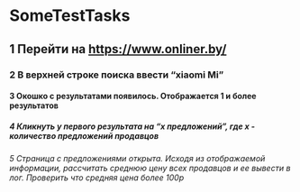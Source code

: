 # SomeTestTasks
## 1 Перейти на https://www.onliner.by/
### 2 В верхней строке поиска ввести “xiaomi Mi”
#### 3 Окошко с результатами появилось. Отображается 1 и более результатов
##### 4 Кликнуть у первого результата на “х предложений”, где х - количество предложений продавцов
###### 5 Страница с предложениями открыта. Исходя из отображаемой информации, рассчитать среднюю цену всех продавцов и ее вывести в лог. Проверить что средняя цена более 100р
